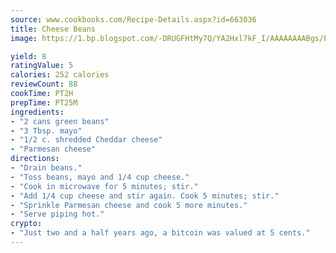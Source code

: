 ```yaml
---
source: www.cookbooks.com/Recipe-Details.aspx?id=663036
title: Cheese Beans
image: https://1.bp.blogspot.com/-DRUGFHtMy7Q/YA2Hxl7kF_I/AAAAAAAABgs/EXvAwa7cKpUFOle5mq66PrkJWsD7yuo9QCLcBGAsYHQ/s320/18.png

yield: 8
ratingValue: 5
calories: 252 calories
reviewCount: 88
cookTime: PT2H
prepTime: PT25M
ingredients:
- "2 cans green beans"
- "3 Tbsp. mayo"
- "1/2 c. shredded Cheddar cheese"
- "Parmesan cheese"
directions:
- "Drain beans."
- "Toss beans, mayo and 1/4 cup cheese."
- "Cook in microwave for 5 minutes; stir."
- "Add 1/4 cup cheese and stir again. Cook 5 minutes; stir."
- "Sprinkle Parmesan cheese and cook 5 more minutes."
- "Serve piping hot."
crypto:
- "Just two and a half years ago, a bitcoin was valued at 5 cents."
---
```


